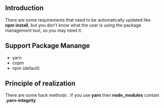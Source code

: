 ## Introduction

There are some requirements that need to be automatically updated like **npm install**, but you don't know what the user is using the package management tool, so you may need it.

## Support Package Manange

* yarn
* cnpm
* npm (default)

## Principle of realization

There are some hack methods .
If you use **yarn** then **node_modules** contain **.yarn-integrity**

